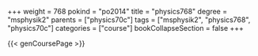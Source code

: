 +++
weight = 768
pokind = "po2014"
title = "physics768"
degree = "msphysik2"
parents = ["physics70c"]
tags = ["msphysik2", "physics768", "physics70c"]
categories = ["course"]
bookCollapseSection = false
+++

{{< genCoursePage >}}
